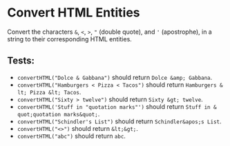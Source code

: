 # Convert HTML Entities

Convert the characters `&`, `<`, `>`, `"` (double quote), and `'` (apostrophe), in a string to their corresponding HTML entities.

## Tests:

-   `convertHTML("Dolce & Gabbana")` should return `Dolce &​amp; Gabbana`.
-   `convertHTML("Hamburgers < Pizza < Tacos")` should return `Hamburgers &​lt; Pizza &​lt; Tacos`.
-   `convertHTML("Sixty > twelve")` should return `Sixty &​gt; twelve`.
-   `convertHTML('Stuff in "quotation marks"')` should return `Stuff in &​quot;quotation marks&​quot;`.
-   `convertHTML("Schindler's List")` should return `Schindler&​apos;s List`.
-   `convertHTML("<>")` should return `&​lt;&​gt;`.
-   `convertHTML("abc")` should return `abc`.
